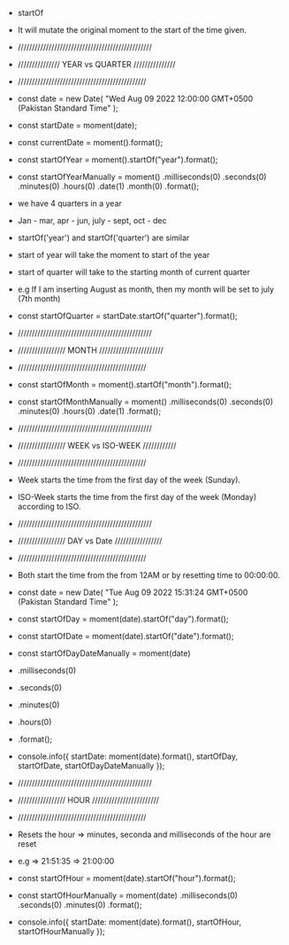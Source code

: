 - startOf
- It will mutate the original moment to the start of the time given.


- ////////////////////////////////////////////////
- /////////////// YEAR vs QUARTER ///////////////
- //////////////////////////////////////////////

- const date = new Date(
    "Wed Aug 09 2022 12:00:00 GMT+0500 (Pakistan Standard Time"
  );
- const startDate = moment(date);

-  const currentDate = moment().format();

-  const startOfYear = moment().startOf("year").format();
-  const startOfYearManually = moment()
    .milliseconds(0)
    .seconds(0)
    .minutes(0)
    .hours(0)
    .date(1)
    .month(0)
    .format();

-  we have 4 quarters in a year
-  Jan - mar, apr - jun, july - sept, oct - dec
-  startOf('year') and startOf('quarter') are similar
-  start of year will take the moment to start of the year
-  start of quarter will take to the starting month of current quarter
-  e.g If I am inserting August as month, then my month will be set to july (7th month)
-  const startOfQuarter = startDate.startOf("quarter").format();

- ////////////////////////////////////////////////
- ///////////////// MONTH ///////////////////////
- //////////////////////////////////////////////

- const startOfMonth = moment().startOf("month").format();
-  const startOfMonthManually = moment()
    .milliseconds(0)
    .seconds(0)
    .minutes(0)
    .hours(0)
    .date(1)
    .format();
    

- ////////////////////////////////////////////////
- ///////////////// WEEK vs ISO-WEEK ////////////
- //////////////////////////////////////////////

- Week starts the time from the first day of the week (Sunday).
- ISO-Week starts the time from the first day of the week (Monday) according to ISO.


- ////////////////////////////////////////////////
- ///////////////// DAY vs Date /////////////////
- //////////////////////////////////////////////

- Both start the time from the from 12AM or by resetting time to 00:00:00.

- const date = new Date(
    "Tue Aug 09 2022 15:31:24 GMT+0500 (Pakistan Standard Time"
  );

-  const startOfDay = moment(date).startOf("day").format();
-  const startOfDate = moment(date).startOf("date").format();

-  const startOfDayDateManually = moment(date)
-    .milliseconds(0)
-    .seconds(0)
-    .minutes(0)
-    .hours(0)
-    .format();

-  console.info({
    startDate: moment(date).format(),
    startOfDay,
    startOfDate,
    startOfDayDateManually
  });


- ////////////////////////////////////////////////
- ///////////////// HOUR ////////////////////////
- //////////////////////////////////////////////

- Resets the hour => minutes, seconda and milliseconds of the hour are reset 
- e.g => 21:51:35 => 21:00:00

- const startOfHour = moment(date).startOf("hour").format();

-  const startOfHourManually = moment(date)
    .milliseconds(0)
    .seconds(0)
    .minutes(0)
    .format();

-  console.info({
    startDate: moment(date).format(),
    startOfHour,
    startOfHourManually
  });
